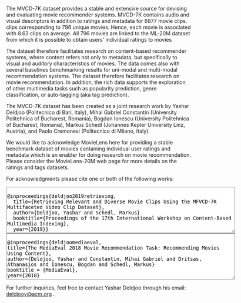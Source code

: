 The MVCD-7K dataset provides a stable and extensive source for devising and evaluating movie recommender systems. 
MVCD-7K contains audio and visual descriptors in addition to ratings and metadata for 6877 movie clips. clips corresponding to
796 unique movies. Hence, each movie is associated with 8.63 clips on average. All 796 movies are linked to the
ML-20M dataset from which it is possible to obtain users' individual ratings to movies

The dataset therefore facilitates research on content-based recommender systems, where content refers not only to metadata, but specifically to visual and auditory characteristics of movies. The data comes also with several baselines benchmarking results for uni-modal and multi-modal recommendation systems. The dataset therefore facilitates research on movie recommendation. In addition, the rich data supports the exploration of other multimedia tasks such as popularity prediction, genre classification, or auto-tagging (aka tag prediction).

The MVCD-7K dataset has been created as a joint research work by Yashar Deldjoo (Politecnico di Bari, Italy), Mihai Gabriel Constantin (University Politehnica of Bucharest, Romania), Bogdan Ionescu (University Politehnica of Bucharest, Romania), Markus Schedl (Johannes Kepler University Linz, Austria), and Paolo Cremonesi (Politecnico di Milano, Italy).

We would like to acknowledge MovieLens here for providing a stable benchmark dataset of movies containing individual user ratings and metadata which is an enabler for doing research on movie recommendation. Please consider the MovieLens-20M web page for more details on the ratings and tags datasets.

For acknowledgments please cite one or both of the following works:

<textarea rows="8" cols="75"> 
@inproceedings{deldjoo2019retrieving,
  title={Retrieving Relevant and Diverse Movie Clips Using the MFVCD-7K Multifaceted Video Clip Dataset},
  author={Deldjoo, Yashar and Schedl, Markus}
  booktitle={Proceedings of the 17th International Workshop on Content-Based Multimedia Indexing},
  year={2019}}
</textarea>
<textarea rows="8" cols="75"> 
@inproceedings{deldjoomediaeval, 
title={The MediaEval 2018 Movie Recommendation Task: Recommending Movies Using Content},
author={Deldjoo, Yashar and Constantin, Mihai Gabriel and Dritsas, Athanasios and Ionescu, Bogdan and Schedl, Markus}
booktitle = {MediaEval},
year={2018}
</textarea> 
For further inquiries, feel free to contact Yashar Deldjoo through his email: deldjooy@acm.org .
